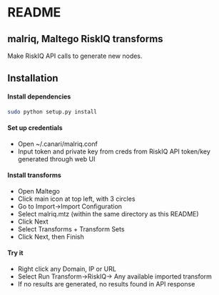 # README

## malriq, Maltego RiskIQ transforms

Make RiskIQ API calls to generate new nodes.

## Installation

#### Install dependencies

````bash
sudo python setup.py install
````

#### Set up credentials
* Open ~/.canari/malriq.conf
* Input token and private key from creds from RiskIQ API token/key generated through web UI

#### Install transforms
* Open Maltego
* Click main icon at top left, with 3 circles
* Go to Import->Import Configuration
* Select malriq.mtz (within the same directory as this README)
* Click Next
* Select Transforms + Transform Sets
* Click Next, then Finish

#### Try it
* Right click any Domain, IP or URL
* Select Run Transform->RiskIQ-> Any available imported transform
* If no results are generated, no results found in API response
